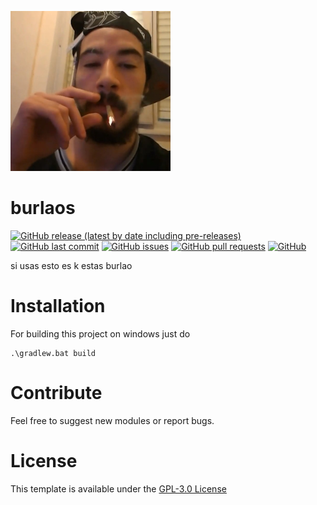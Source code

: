 
![el puto dudu](https://github.com/Rapou7/burlaos/blob/master/src/main/resources/assets/burlaos/icon.png?raw=true)

# burlaos

[![GitHub release (latest by date including pre-releases)](https://img.shields.io/github/v/release/Rapou7/burlaos?include_prereleases)](https://img.shields.io/github/v/release/Rapou7/burlaos?include_prereleases)
[![GitHub last commit](https://img.shields.io/github/last-commit/Rapou7/burlaos)](https://img.shields.io/github/last-commit/Rapou7/burlaos)
[![GitHub issues](https://img.shields.io/github/issues-raw/Rapou7/burlaos)](https://img.shields.io/github/issues-raw/Rapou7/burlaos)
[![GitHub pull requests](https://img.shields.io/github/issues-pr/Rapou7/burlaos)](https://img.shields.io/github/issues-pr/Rapou7/burlaos)
[![GitHub](https://img.shields.io/github/license/Rapou7/burlaos)](https://img.shields.io/github/license/Rapou7/burlaos)

si usas esto es k estas burlao

# Installation

For building this project on windows just do
```shell
.\gradlew.bat build
```


# Contribute

Feel free to suggest new modules or report bugs.


# License

This template is available under the [GPL-3.0 License](./LICENSE)

